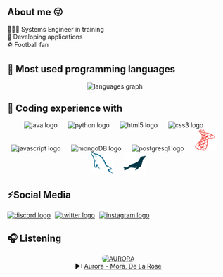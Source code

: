 <h2 align="left">About me 😜</h2>

<p align="left">
  👨🏽‍💻 Systems Engineer in training<br>
  🚀 Developing applications<br>
  ⚽ Football fan
</p>

<h2 align="left">🧠 Most used programming languages</h2>

<p align="center">
  <img src="https://github-readme-stats.vercel.app/api/top-langs?username=JuFer007&locale=en&hide_title=false&layout=compact&card_width=320&langs_count=5&theme=merko&hide_border=false" height="150" alt="languages graph"/>
  &nbsp;&nbsp;&nbsp;
</p>

<h2 align="left">👾 Coding experience with</h2>

<div align="center">
    <img src="https://cdn.jsdelivr.net/gh/devicons/devicon/icons/java/java-original.svg" height="50" alt="java logo" style="width: 50px; height: 50px; object-fit: contain;" />
    <img width="16" />
    <img src="https://cdn.jsdelivr.net/gh/devicons/devicon/icons/python/python-original.svg" height="50" alt="python logo" style="width: 50px; height: 50px; object-fit: contain;" />
    <img width="16" />
    <img src="https://cdn.jsdelivr.net/gh/devicons/devicon/icons/html5/html5-original.svg" height="50" alt="html5 logo" style="width: 50px; height: 50px; object-fit: contain;" />
    <img width="16" />
    <img src="https://cdn.jsdelivr.net/gh/devicons/devicon/icons/css3/css3-original.svg" height="50" alt="css3 logo" style="width: 50px; height: 50px; object-fit: contain;" />
    <img width="16" />
    <img src="https://cdn.jsdelivr.net/gh/devicons/devicon/icons/javascript/javascript-original.svg" height="50" alt="javascript logo" style="width: 50px; height: 50px; object-fit: contain;" />
    <img width="16" />
    <img src="https://cdn.jsdelivr.net/gh/devicons/devicon/icons/mongodb/mongodb-original.svg" height="50" alt="mongoDB logo" style="width: 50px; height: 50px; object-fit: contain;" />
    <img width="16" />
    <img src="https://cdn.jsdelivr.net/gh/devicons/devicon/icons/postgresql/postgresql-original.svg" height="50" alt="postgresql logo" style="width: 50px; height: 50px; object-fit: contain;" />
    <img width="16" />
    <img src="https://raw.githubusercontent.com/devicons/devicon/master/icons/microsoftsqlserver/microsoftsqlserver-plain.svg" height="50" alt="sqlserver logo" style="width: 50px; height: 50px; object-fit: contain;" />
    <img width="16" />
    <img src="https://raw.githubusercontent.com/devicons/devicon/master/icons/mysql/mysql-original.svg" height="50" alt="mysql logo" style="width: 50px; height: 50px; object-fit: contain;" />
    <img width="16" />
    <img src="https://raw.githubusercontent.com/devicons/devicon/master/icons/mariadb/mariadb-original.svg" height="50" alt="MariaDB logo" style="width: 50px; height: 50px; object-fit: contain;" />
</div>

<h2 align="left">⚡Social Media</h2>

<div align="center" style="display:flex; gap:10px;">
  <a href="https://discord.com/users/1226637428517900288" target="_blank" rel="noopener noreferrer">
    <img src="https://raw.githubusercontent.com/maurodesouza/profile-readme-generator/master/src/assets/icons/social/discord/default.svg" width="52" height="40" alt="discord logo" />
  </a>
  <a href="https://twitter.com/jufer_7" target="_blank" rel="noopener noreferrer">
    <img src="https://raw.githubusercontent.com/maurodesouza/profile-readme-generator/master/src/assets/icons/social/twitter/default.svg" width="52" height="40" alt="twitter logo" />
  </a>
  <a href="https://instagram.com/jufer_07" target="_blank" rel="noopener noreferrer">
    <img src="https://raw.githubusercontent.com/maurodesouza/profile-readme-generator/master/src/assets/icons/social/instagram/default.svg" width="52" height="40" alt="instagram logo" />
  </a>
</div>

<h2 align="left">🎧 Listening</h2>

<p align="center">
  <a href="https://open.spotify.com/intl-es/track/4UHXMDRuuL07rnFEmSgBEG" target="_blank" rel="noopener noreferrer">
    <img src="https://akamai.sscdn.co/letras/360x360/albuns/0/8/9/8/3198821747671931.jpg" alt="AURORA" height="100" style="border-radius:8px;" />
  </a>
  <br>
  <strong> ▶: </strong> 
  <a href="https://open.spotify.com/track/4UHXMDRuuL07rnFEmSgBEG" target="_blank" rel="noopener noreferrer">Aurora - Mora, De La Rose</a>
</p>
